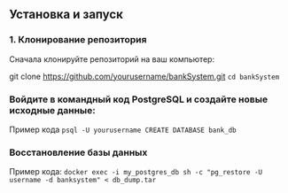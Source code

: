 ## Установка и запуск

### 1. Клонирование репозитория

Сначала клонируйте репозиторий на ваш компьютер:


git clone https://github.com/yourusername/bankSystem.git
`cd bankSystem`


### Войдите в командный код PostgreSQL и создайте новые исходные данные:

Пример кода
`psql -U yourusername CREATE DATABASE bank_db`


### Восстановление базы данных
Пример кода:
`docker exec -i my_postgres_db sh -c "pg_restore -U username -d banksystem" < db_dump.tar`